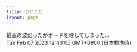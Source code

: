 ```yaml
---
title: ひとこと
layout: page
---
```

<div class="box" dt="1675741385952">
  最高の波だったがボードを壊してしまった…
  <div class="content is-small">Tue Feb 07 2023 12:43:05 GMT+0900 (日本標準時)</div>
</div>